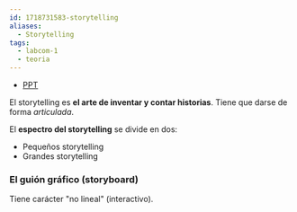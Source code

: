 ```yaml
---
id: 1718731583-storytelling
aliases:
  - Storytelling
tags:
  - labcom-1
  - teoria
---
```


- [PPT](https://utec.instructure.com/courses/14373/files/3058256)

El storytelling es **el arte de inventar y contar historias**. Tiene que darse de forma *articulada*.

El **espectro del storytelling** se divide en dos:

- Pequeños storytelling
- Grandes storytelling

### El guión gráfico (storyboard)

Tiene carácter "no lineal" (interactivo).
